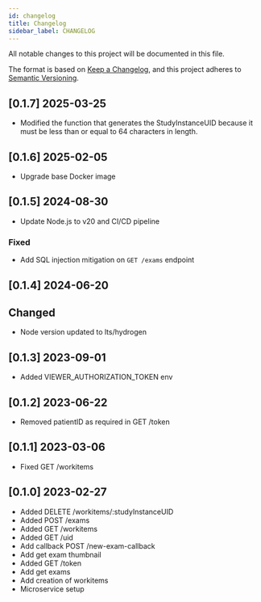 ```yaml
---
id: changelog
title: Changelog
sidebar_label: CHANGELOG
---
```


<!--
WARNING: this file was automatically generated by Mia-Platform Doc Aggregator.
DO NOT MODIFY IT BY HAND.
Instead, modify the source file and run the aggregator to regenerate this file.
-->

All notable changes to this project will be documented in this file.

The format is based on [Keep a Changelog](https://keepachangelog.com/en/1.0.0/),
and this project adheres to [Semantic Versioning](https://semver.org/spec/v2.0.0.html).

## [0.1.7] 2025-03-25

- Modified the function that generates the StudyInstanceUID because it must be less than or equal to 64 characters in length.

## [0.1.6] 2025-02-05

- Upgrade base Docker image

## [0.1.5] 2024-08-30

- Update Node.js to v20 and CI/CD pipeline

### Fixed

- Add SQL injection mitigation on `GET /exams` endpoint

## [0.1.4] 2024-06-20

## Changed

- Node version updated to lts/hydrogen

## [0.1.3] 2023-09-01

- Added VIEWER_AUTHORIZATION_TOKEN env 

## [0.1.2] 2023-06-22

- Removed patientID as required in GET /token 

## [0.1.1] 2023-03-06

- Fixed GET /workitems

## [0.1.0] 2023-02-27
- Added DELETE /workitems/:studyInstanceUID
- Added POST /exams
- Added GET /workitems
- Added GET /uid
- Add callback POST /new-exam-callback
- Add get exam thumbnail
- Added GET /token
- Add get exams
- Add creation of workitems
- Microservice setup
